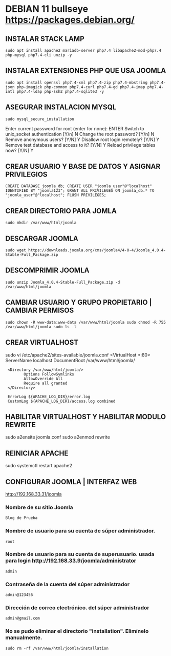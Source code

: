 # DEBIAN 11 bullseye https://packages.debian.org/

## INSTALAR STACK LAMP
`sudo apt install apache2 mariadb-server php7.4 libapache2-mod-php7.4 php-mysql php7.4-cli unzip -y`

## INSTALAR EXTENSIONES PHP QUE USA JOOMLA
`sudo apt install openssl php7.4-xml php7.4-zip php7.4-mbstring php7.4-json php-imagick php-common php7.4-curl php7.4-gd php7.4-imap php7.4-intl php7.4-ldap php-ssh2 php7.4-sqlite3 -y`

## ASEGURAR INSTALACION MYSQL
`sudo mysql_secure_installation` 

Enter current password for root (enter for none): ENTER
Switch to unix_socket authentication [Y/n] N
Change the root password? [Y/n] N
Remove anonymous users? [Y/N] Y
Disallow root login remotely? [Y/N] Y
Remove test database and access to it? [Y/N] Y
Reload privilege tables now? [Y/N] Y

## CREAR USUARIO Y BASE DE DATOS Y ASIGNAR PRIVILEGIOS
`
CREATE DATABASE joomla_db;
CREATE USER "joomla_user"@"localhost" IDENTIFIED BY "joomla123";
GRANT ALL PRIVILEGES ON joomla_db.* TO "joomla_user"@"localhost";
FLUSH PRIVILEGES;
`

## CREAR DIRECTORIO PARA JOMLA
`sudo mkdir /var/www/html/joomla`

## DESCARGAR JOOMLA
`sudo wget https://downloads.joomla.org/cms/joomla4/4-0-4/Joomla_4.0.4-Stable-Full_Package.zip`

## DESCOMPRIMIR JOOMLA
`sudo unzip Joomla_4.0.4-Stable-Full_Package.zip -d /var/www/html/joomla`

## CAMBIAR USUARIO Y GRUPO PROPIETARIO | CAMBIAR PERMISOS
`
sudo chown -R www-data:www-data /var/www/html/joomla
sudo chmod -R 755 /var/www/html/joomla
sudo ls -l
`

## CREAR VIRTUALHOST
sudo vi /etc/apache2/sites-available/joomla.conf
<VirtualHost *:80>
     ServerName localhost
     DocumentRoot /var/www/html/joomla/
     
     <Directory /var/www/html/joomla/>
            Options FollowSymlinks
            AllowOverride All
            Require all granted
     </Directory>

     ErrorLog ${APACHE_LOG_DIR}/error.log
     CustomLog ${APACHE_LOG_DIR}/access.log combined
</VirtualHost>

## HABILITAR VIRTUALHOST Y HABILITAR MODULO REWRITE
sudo a2ensite joomla.conf
sudo a2enmod rewrite

## REINICIAR APACHE
sudo systemctl restart apache2

## CONFIGURAR JOOMLA | INTERFAZ WEB
http://192.168.33.31/joomla

### Nombre de su sitio Joomla
`Blog de Prueba`

### Nombre de usuario para su cuenta de súper administrador.
`root`

### Nombre de usuario para su cuenta de superusuario. usada para login http://192.168.33.9/joomla/administrator
`admin`

### Contraseña de la cuenta del súper administrador
`admin@123456`

### Dirección de correo electrónico. del súper administrador
`admin@gmail.com`

### No se pudo eliminar el directorio "installation". Elimínelo manualmente.
`sudo rm -rf /var/www/html/joomla/installation`


